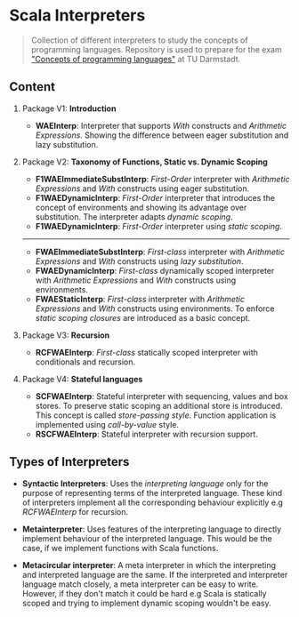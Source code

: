 # Scala Interpreters
> Collection of different interpreters to study the concepts of programming languages. Repository is used to 
prepare for the exam ["Concepts of programming languages"](http://www.stg.tu-darmstadt.de/teaching/courses/ss_2015/ss_2015_copl/organizational/organization.en.jsp) 
at TU Darmstadt.

## Content

 1. Package V1: **Introduction**
    * **WAEInterp**: Interpreter that supports *With* constructs and *Arithmetic Expressions*. Showing the 
    difference between eager substitution and lazy substitution. 
      
 2. Package V2: **Taxonomy of Functions, Static vs. Dynamic Scoping**
    * **F1WAEImmediateSubstInterp**: *First-Order* interpreter with *Arithmetic Expressions* and *With* constructs using eager substitution.
    * **F1WAEDynamicInterp**: *First-Order* interpreter that introduces the concept of environments and showing its advantage 
    over substitution. The interpreter adapts *dynamic scoping*.
    * **F1WAEDynamicInterp**: *First-Order* interpreter using *static scoping*.
    
    ----------------------------
    
    * **FWAEImmediateSubstInterp**: *First-class* interpreter with *Arithmetic Expressions* and *With* constructs using *lazy substitution*.
    * **FWAEDynamicInterp**: *First-class* dynamically scoped interpreter with *Arithmetic Expressions* and *With* constructs using environments.
    * **FWAEStaticInterp**: *First-class* interpreter with *Arithmetic Expressions* and *With* constructs using environments. To enforce 
    *static scoping* *closures* are introduced as a basic concept. 
    
 3. Package V3: **Recursion**
    * **RCFWAEInterp**: *First-class* statically scoped interpreter with conditionals and recursion.
     
 4. Package V4: **Stateful languages**
    * **SCFWAEInterp**: Stateful interpreter with sequencing, values and box stores. To preserve static scoping an additional store is introduced. 
    This concept is called *store-passing style*. Function application is implemented using *call-by-value* style. 
    * **RSCFWAEInterp**: Stateful interpreter with recursion support.
    
## Types of Interpreters

* **Syntactic Interpreters**: Uses the *interpreting language* only for the purpose of representing terms of the interpreted language.
    These kind of interpreters implement all the corresponding behaviour explicitly e.g *RCFWAEInterp* for recursion.
    
* **Metainterpreter**: Uses features of the interpreting language to directly implement behaviour of the interpreted language. This
    would be the case, if we implement functions with Scala functions. 
    
* **Metacircular interpreter**: A meta interpreter in which the interpreting and interpreted language are the same. If the interpreted and
    interpreter language match closely, a meta interpreter can be easy to write. However, if they don't match it could be hard e.g
    Scala is statically scoped and trying to implement dynamic scoping wouldn't be easy. 

